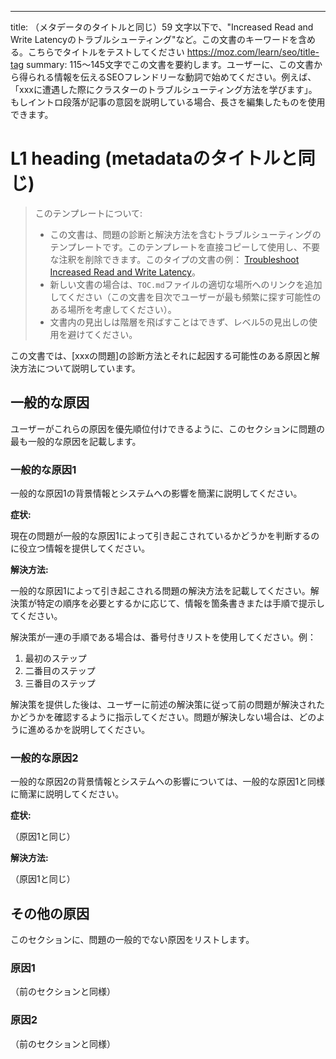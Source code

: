 ---
title: （メタデータのタイトルと同じ）59 文字以下で、"Increased Read and Write Latencyのトラブルシューティング"など。この文書のキーワードを含める。こちらでタイトルをテストしてください https://moz.com/learn/seo/title-tag
summary: 115〜145文字でこの文書を要約します。ユーザーに、この文書から得られる情報を伝えるSEOフレンドリーな動詞で始めてください。例えば、「xxxに遭遇した際にクラスターのトラブルシューティング方法を学びます」。もしイントロ段落が記事の意図を説明している場合、長さを編集したものを使用できます。

# L1 heading (metadataのタイトルと同じ)

> このテンプレートについて:
>
> - この文書は、問題の診断と解決方法を含むトラブルシューティングのテンプレートです。このテンプレートを直接コピーして使用し、不要な注釈を削除できます。このタイプの文書の例： [Troubleshoot Increased Read and Write Latency](/troubleshoot-cpu-issues.md)。
> - 新しい文書の場合は、`TOC.md`ファイルの適切な場所へのリンクを追加してください（この文書を目次でユーザーが最も頻繁に探す可能性のある場所を考慮してください）。
> - 文書内の見出しは階層を飛ばすことはできず、レベル5の見出しの使用を避けてください。

この文書では、[xxxの問題]の診断方法とそれに起因する可能性のある原因と解決方法について説明しています。

## 一般的な原因

ユーザーがこれらの原因を優先順位付けできるように、このセクションに問題の最も一般的な原因を記載します。

### 一般的な原因1

一般的な原因1の背景情報とシステムへの影響を簡潔に説明してください。

**症状:**

現在の問題が一般的な原因1によって引き起こされているかどうかを判断するのに役立つ情報を提供してください。

**解決方法:**

一般的な原因1によって引き起こされる問題の解決方法を記載してください。解決策が特定の順序を必要とするかに応じて、情報を箇条書きまたは手順で提示してください。

解決策が一連の手順である場合は、番号付きリストを使用してください。例：

1. 最初のステップ
2. 二番目のステップ
3. 三番目のステップ

解決策を提供した後は、ユーザーに前述の解決策に従って前の問題が解決されたかどうかを確認するように指示してください。問題が解決しない場合は、どのように進めるかを説明してください。

### 一般的な原因2

一般的な原因2の背景情報とシステムへの影響については、一般的な原因1と同様に簡潔に説明してください。

**症状:**

（原因1と同じ）

**解決方法:**

（原因1と同じ）

## その他の原因

このセクションに、問題の一般的でない原因をリストします。

### 原因1

（前のセクションと同様）

### 原因2

（前のセクションと同様）